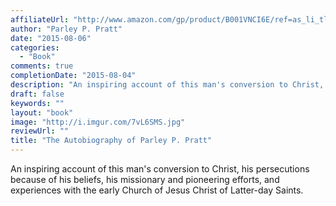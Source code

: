 ```yaml
---
affiliateUrl: "http://www.amazon.com/gp/product/B001VNCI6E/ref=as_li_tl?ie=UTF8&camp=1789&creative=390957&creativeASIN=B001VNCI6E&linkCode=as2&tag=jaktre-20&linkId=AYPJRB7D5JIMAGX6"
author: "Parley P. Pratt"
date: "2015-08-06"
categories:
  - "Book"
comments: true
completionDate: "2015-08-04"
description: "An inspiring account of this man's conversion to Christ, his persecutions because of his beliefs, his missionary and pioneering efforts, and experienc"
draft: false
keywords: ""
layout: "book"
image: "http://i.imgur.com/7vL6SMS.jpg"
reviewUrl: ""
title: "The Autobiography of Parley P. Pratt"
---
```


An inspiring account of this man's conversion to Christ, his persecutions because of his beliefs, his missionary and pioneering efforts, and experiences with the early Church of Jesus Christ of Latter-day Saints.
